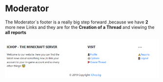 # Moderator

The Moderator\`s footer is a really big step forward ,because we have **2** more new Links and they are for the **Creation of a Thread** and viewing the **all reports**

![](../../../.gitbook/assets/footer_moderator.png)

